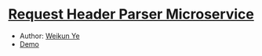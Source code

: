 # [Request Header Parser Microservice](https://www.freecodecamp.org/learn/apis-and-microservices/apis-and-microservices-projects/request-header-parser-microservice)

-   Author: [Weikun Ye](https://www.linkedin.com/in/weikunye/)
-   [Demo](https://boilerplate-project-headerparser.weikunye.repl.co)
